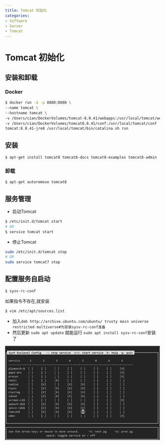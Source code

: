 ```yaml
---
title: Tomcat 初始化
categories:
- Software
- Server
- Tomcat
---
```

# Tomcat 初始化

## 安装和卸载

### Docker

```bash
$ docker run -d -p 8888:8080 \
--name tomcat \
--hostname tomcat \
-v /Users/cian/DockerVolumes/tomcat-8.0.41/webapps:/usr/local/tomcat/webapps \
-v /Users/cian/DockerVolumes/tomcat8.0.41/conf:/usr/local/tomcat/conf  \
tomcat:8.0.41-jre8 /usr/local/tomcat/bin/catalina.sh run
```

## 安装

```bash
$ apt-get install tomcat8 tomcat8-docs tomcat8-examples tomcat8-admin
```

### 卸载

```bash
$ apt-get autoremove tomcat8
```

## 服务管理

- 启动Tomcat

```bash
$ /etc/init.d/tomcat start
# OR
$ service tomcat start
```

- 停止Tomcat

```bash
sudo /etc/init.d/tomcat stop
# OR
sudo service tomcat7 stop
```

## 配置服务自启动

```bash
$ sysv-rc-conf
```

如果指令不存在,就安装

```bash
$ vim /etc/apt/sources.list
```

- 加入`deb http://archive.ubuntu.com/ubuntu/ trusty main universe restricted multiverse#为安装sysv-rc-conf准备`
- 然后更新 `sudo apt update` 就能运行 `sudo apt install sysv-rc-conf`安装了

![](https://raw.githubusercontent.com/LuShan123888/Files/main/Pictures/2020-12-10-TgMl9U5RynQoD3V.png)
